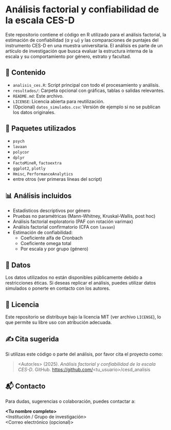 # Análisis factorial y confiabilidad de la escala CES-D

Este repositorio contiene el código en R utilizado para el análisis factorial, la estimación de confiabilidad (α y ω) y las comparaciones de puntajes del instrumento CES-D en una muestra universitaria. El análisis es parte de un artículo de investigación que busca evaluar la estructura interna de la escala y su comportamiento por género, estrato y facultad.

## 📂 Contenido

- `analisis_ces.R`: Script principal con todo el procesamiento y análisis.
- `resultados/`: Carpeta opcional con gráficas, tablas o salidas relevantes.
- `README.md`: Este archivo.
- `LICENSE`: Licencia abierta para reutilización.
- (Opcional) `datos_simulados.csv`: Versión de ejemplo si no se publican los datos originales.

## 🧪 Paquetes utilizados

- `psych`
- `lavaan`
- `polycor`
- `dplyr`
- `FactoMineR`, `factoextra`
- `ggplot2`, `plotly`
- `Hmisc`, `PerformanceAnalytics`
- entre otros (ver primeras líneas del script)

## 📊 Análisis incluidos

- Estadísticos descriptivos por género
- Pruebas no paramétricas (Mann-Whitney, Kruskal-Wallis, post hoc)
- Análisis factorial exploratorio (PAF con rotación varimax)
- Análisis factorial confirmatorio (CFA con `lavaan`)
- Estimación de confiabilidad:
  - Coeficiente alfa de Cronbach
  - Coeficiente omega total
  - Por escala y por grupo (género)

## 📁 Datos

Los datos utilizados no están disponibles públicamente debido a restricciones éticas. Si deseas replicar el análisis, puedes utilizar datos simulados o ponerte en contacto con los autores.

## 📜 Licencia

Este repositorio se distribuye bajo la licencia MIT (ver archivo `LICENSE`), lo que permite su libre uso con atribución adecuada.

## ✍️ Cita sugerida

Si utilizas este código o parte del análisis, por favor cita el proyecto como:

> \<Autor/es\> (2025). *Análisis factorial y confiabilidad de la escala CES-D*. GitHub. https://github.com/<tu_usuario>/cesd_analisis

## 📬 Contacto

Para dudas, sugerencias o colaboración, puedes contactar a:

**\<Tu nombre completo\>**  
\<Institución / Grupo de investigación\>  
\<Correo electrónico (opcional)\>